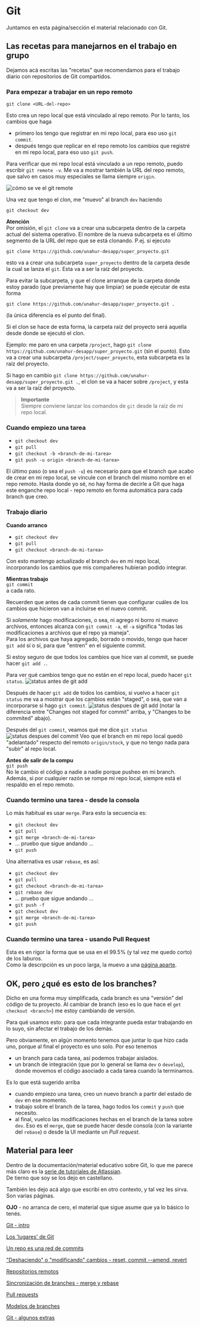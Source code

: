 # Git

Juntamos en esta página/sección el material relacionado con Git.

## Las recetas para manejarnos en el trabajo en grupo
Dejamos acá escritas las "recetas" que recomendamos para el trabajo diario con repositorios de Git compartidos.

### Para empezar a trabajar en un repo remoto
```
git clone <URL-del-repo>
```
Esto crea un repo local que está vinculado al repo remoto. Por lo tanto, los cambios que haga
- primero los tengo que registrar en mi repo local, para eso uso `git commit`.
- después tengo que replicar en el repo remoto los cambios que registré en mi repo local, para eso uso `git push`.

Para verificar que mi repo local está vinculado a un repo remoto, puedo escribir `git remote -v`. Me va a mostrar también la URL del repo remoto, que salvo en casos muy especiales se llama siempre `origin`.

![cómo se ve el git remote](../images/git-remote-v.jpg)


Una vez que tengo el clon, me "muevo" al branch `dev` haciendo
```
git checkout dev
```

**Atención**  
Por omisión, el `git clone` va a crear una subcarpeta dentro de la carpeta actual del sistema operativo. El nombre de la nueva subcarpeta es el último segmento de la URL del repo que se está clonando.
P.ej. si ejecuto
```
git clone https://github.com/unahur-desapp/super_proyecto.git
```
esto va a crear una subcarpeta `super_proyecto` dentro de la carpeta desde la cual se lanza el `git`. Esta va a ser la raíz del proyecto.

Para evitar la subcarpeta, y que el clone arranque de la carpeta donde estoy parado (que previamente hay que limpiar) se puede ejecutar de esta forma
```
git clone https://github.com/unahur-desapp/super_proyecto.git .
```
(la única diferencia es el punto del final).

Si el clon se hace de esta forma, la carpeta raíz del proyecto será aquella desde donde se ejecutó el clon. 

Ejemplo: me paro en una carpeta `/project`, hago `git clone https://github.com/unahur-desapp/super_proyecto.git` (sin el punto). Esto va a crear una subcarpeta `/project/super_proyecto`, esta subcarpeta es la raíz del proyecto.

Si hago en cambio `git clone https://github.com/unahur-desapp/super_proyecto.git .`, el clon se va a hacer sobre `/project`, y esta va a ser la raíz del proyecto.


> **Importante**  
> Siempre conviene lanzar los comandos de `git` desde la raíz de mi repo local.


### Cuando empiezo una tarea
- `git checkout dev`
- `git pull`
- `git checkout -b <branch-de-mi-tarea>`
- `git push -u origin <branch-de-mi-tarea>`

El último paso (o sea el `push -u`) es necesario para que el branch que acabo de crear en mi repo local, se vincule con el branch del mismo nombre en el repo remoto. Hasta donde yo sé, no hay forma de decirle a Git que haga este enganche repo local - repo remoto en forma automática para cada branch que creo.


### Trabajo diario
**Cuando arranco**
- `git checkout dev`
- `git pull`
- `git checkout <branch-de-mi-tarea>`  
  
Con esto mantengo actualizado el branch `dev` en mi repo local, incorporando los cambios que mis compañeres hubieran podido integrar.

**Mientras trabajo**  
`git commit`  
a cada rato. 

Recuerden que antes de cada commit tienen que configurar cuáles de los cambios que hicieron van a incluirse en el nuevo commit.

Si _solamente_ hago modificaciones, o sea, ni agrego ni borro ni muevo archivos, entonces alcanza con `git commit -a`, el `-a` significa "todas las modificaciones a archivos que el repo ya maneja".  
Para los archivos que haya agregado, borrado o movido, tengo que hacer `git add` sí o sí, para que "entren" en el siguiente commit.

Si estoy seguro de que todos los cambios que hice van al commit, se puede hacer `git add .`.

Para ver qué cambios tengo que no están en el repo local, puedo hacer `git status`.
![status antes de git add](../images/git-status.png)

Después de hacer `git add` de todos los cambios, si vuelvo a hacer `git status` me va a mostrar que los cambios están "staged", o sea, que van a incorporarse si hago `git commit`.
![status despues de git add](../images/git-status-staged.png)
(notar la diferencia entre "Changes not staged for commit" arriba, y "Changes to be commited" abajo).

Después del `git commit`, veamos qué me dice `git status`
![status despues del commit](../images/git-status-after-commit.png)
Veo que el branch en mi repo local quedó "adelantado" respecto del remoto `origin/stock`, y que no tengo nada para "subir" al repo local.


**Antes de salir de la compu**  
`git push`  
No le cambio el código a nadie a nadie porque pusheo en mi branch.  
Además, si por cualquier razón se rompe mi repo local, siempre está el respaldo en el repo remoto.


### Cuando termino una tarea - desde la consola
Lo más habitual es usar `merge`. Para esto la secuencia es:
- `git checkout dev`
- `git pull`
- `git merge <branch-de-mi-tarea>`
- ... pruebo que sigue andando ...
- `git push`

Una alternativa es usar  `rebase`, es así:
- `git checkout dev`
- `git pull`
- `git checkout <branch-de-mi-tarea>`
- `git rebase dev`
- ... pruebo que sigue andando ...
- `git push -f`
- `git checkout dev`
- `git merge <branch-de-mi-tarea>`
- `git push`


### Cuando termino una tarea - usando Pull Request
Esta es en rigor la forma que se usa en el 99.5% (y tal vez me quedo corto) de los laburos.  
Como la descripción es un poco larga, la muevo a una [página aparte](./git-pr.md). 


## OK, pero ¿qué es esto de los branches?
Dicho en una forma muy simplificada, cada branch es una "versión" del código de tu proyecto. Al cambiar de branch (eso es lo que hace el `get checkout <branch>`) me estoy cambiando de versión.

Para qué usamos esto: para que cada integrante pueda estar trabajando en lo suyo, sin afectar el trabajo de los demás.

Pero obviamente, en algún momento tenemos que juntar lo que hizo cada uno, porque al final el proyecto es uno solo. 
Por eso tenemos
- un branch para cada tarea, así podemos trabajar aislados.
- un branch de integración (que por lo general se llama `dev` o `develop`), donde movemos el código asociado a cada tarea cuando la terminamos.

Es lo que está sugerido arriba
- cuando empiezo una tarea, creo un nuevo branch a partir del estado de `dev` en ese momento.
- trabajo sobre el branch de la tarea, hago todos los `commit` y `push` que necesito.
- al final, vuelco las modificaciones hechas en el branch de la tarea sobre `dev`. Eso es el `merge`, que se puede hacer desde consola (con la variante del `rebase`) o desde la UI mediante un _Pull request_.



## Material para leer
Dentro de la documentación/material educativo sobre Git, lo que me parece más claro es la [serie de tutoriales de Atlassian](https://www.atlassian.com/es/git/tutorials).  
De tierno que soy se los dejo en castellano.

También les dejo acá algo que escribí en otro contexto, y tal vez les sirva. Son varias páginas.

**OJO** - no arranca de cero, el material que sigue asume que ya lo básico lo tenés.

[Git - intro](../recursos/git/git-intro)

[Los 'lugares' de Git](../recursos/git/git-espacios)

[Un repo es una red de commits](../recursos/git/git-commits)

["Deshaciendo" o "modificando" cambios - reset, commit --amend, revert](../recursos/git/git-reset)

[Repositorios remotos](../recursos/git/git-remote)

[Sincronización de branches - merge y rebase](../recursos/git/git-synchro-merge-rebase)

[Pull requests](../recursos/git/pull-requests)

[Modelos de branches](../recursos/git/branch-models)

[Git - algunos extras](../recursos/git/git-extras)


